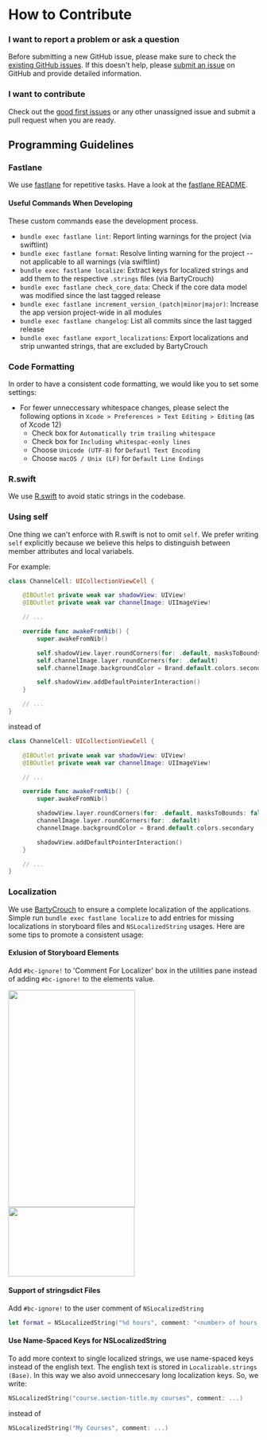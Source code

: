 # How to Contribute

### I want to report a problem or ask a question
Before submitting a new GitHub issue, please make sure to check the [existing GitHub issues](https://github.com/openHPI/xikolo-ios/issues). If this doesn't help, please [submit an issue](https://github.com/openHPI/xikolo-ios/issues/new/choose) on GitHub and provide detailed information.

### I want to contribute
Check out the [good first issues](https://github.com/openHPI/xikolo-ios/issues?q=is%3Aopen+is%3Aissue+label%3A%22good+first+issue%22) or any other unassigned issue and submit a pull request when you are ready.

## Programming Guidelines

### Fastlane
We use [fastlane](https://github.com/fastlane/fastlane) for repetitive tasks. Have a look at the [fastlane README](fastlane/README.md).

#### Useful Commands When Developing
These custom commands ease the development process.

- `bundle exec fastlane lint`: Report linting warnings for the project (via swiftlint)
- `bundle exec fastlane format`: Resolve linting warning for the project -- not applicable to all warnings (via swiftlint)
- `bundle exec fastlane localize`: Extract keys for localized strings and add them to the respective `.strings` files (via BartyCrouch)
- `bundle exec fastlane check_core_data`: Check if the core data model was modified since the last tagged release
- `bundle exec fastlane increment_version_(patch|minor|major)`: Increase the app version project-wide in all modules
- `bundle exec fastlane changelog`: List all commits since the last tagged release
- `bundle exec fastlane export_localizations`: Export localizations and strip unwanted strings, that are excluded by BartyCrouch

### Code Formatting
In order to have a consistent code formatting, we would like you to set some settings:
- For fewer unneccessary whitespace changes, please select the following options in `Xcode > Preferences > Text Editing > Editing` (as of Xcode 12)
  - Check box for `Automatically trim trailing whitespace`
  - Check box for `Including whitespac-eonly lines`
  - Choose `Unicode (UTF-8)` for `Defautl Text Encoding`
  - Choose `macOS / Unix (LF)` for `Default Line Endings`

### R.swift
We use [R.swift](https://github.com/mac-cain13/R.swift) to avoid static strings in the codebase.

### Using self
One thing we can't enforce with R.swift is not to omit `self`. We prefer writing `self` explicitly because we believe this helps to distinguish between member attributes and local variabels.

For example:

```swift 
class ChannelCell: UICollectionViewCell {

    @IBOutlet private weak var shadowView: UIView!
    @IBOutlet private weak var channelImage: UIImageView!

    // ...

    override func awakeFromNib() {
        super.awakeFromNib()

        self.shadowView.layer.roundCorners(for: .default, masksToBounds: false)
        self.channelImage.layer.roundCorners(for: .default)
        self.channelImage.backgroundColor = Brand.default.colors.secondary

        self.shadowView.addDefaultPointerInteraction()
    }

    // ...
}
```

instead of 

```swift 
class ChannelCell: UICollectionViewCell {

    @IBOutlet private weak var shadowView: UIView!
    @IBOutlet private weak var channelImage: UIImageView!

    // ...

    override func awakeFromNib() {
        super.awakeFromNib()

        shadowView.layer.roundCorners(for: .default, masksToBounds: false)
        channelImage.layer.roundCorners(for: .default)
        channelImage.backgroundColor = Brand.default.colors.secondary

        shadowView.addDefaultPointerInteraction()
    }

    // ...
}
```

### Localization
We use [BartyCrouch](https://github.com/Flinesoft/BartyCrouch) to ensure a complete localization of the applications. Simple run `bundle exec fastlane localize` to add entries for missing localizations in storyboard files and `NSLocalizedString` usages. Here are some tips to promote a consistent usage:

#### Exlusion of Storyboard Elements
Add `#bc-ignore!` to 'Comment For Localizer' box in the utilities pane instead of adding `#bc-ignore!` to the elements value.
<div>
	<img src="https://github.com/Flinesoft/BartyCrouch/blob/main/Images/IB-Comment-Exclusion-Example1.png" width="255px" height="437px">
	<img src="https://github.com/Flinesoft/BartyCrouch/blob/main/Images/IB-Comment-Exclusion-Example2.png" width="254px" height="140px">
</div>

#### Support of stringsdict Files
Add `#bc-ignore!` to the user comment of `NSLocalizedString`
```swift
let format = NSLocalizedString("%d hours", comment: "<number> of hours #bc-ignore!")
```

#### Use Name-Spaced Keys for NSLocalizedString
To add more context to single localized strings, we use name-spaced keys instead of the english text. The english text is stored in `Localizable.strings (Base)`. In this way we also avoid unneccesary long localization keys. So, we write:
```swift
NSLocalizedString("course.section-title.my courses", comment: ...)
```
instead of
```swift
NSLocalizedString("My Courses", comment: ...)
```
